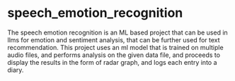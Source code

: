 # speech_emotion_recognition
The speech emotion recognition is an ML based project that can be used in llms for emotion and sentiment analysis, that can be further used for text recommendation.
This project uses an ml model that is trained on multiple audio files, and performs analysis on the given data file, and proceeds to display the results in the form of radar graph, and logs each entry into a diary.
